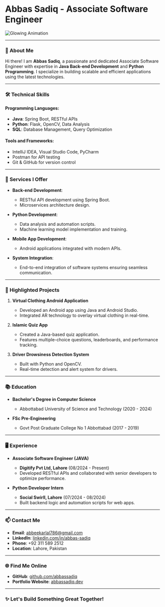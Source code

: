 # Abbas Sadiq - Associate Software Engineer  

![Glowing Animation](https://user-images.githubusercontent.com/example-animation.gif)

---

### 🚀 **About Me**

Hi there! I am **Abbas Sadiq**, a passionate and dedicated Associate Software Engineer with expertise in **Java Back-end Development** and **Python Programming**. I specialize in building scalable and efficient applications using the latest technologies.

---

### 🛠️ **Technical Skills**

#### Programming Languages:
- **Java**: Spring Boot, RESTful APIs
- **Python**: Flask, OpenCV, Data Analysis
- **SQL**: Database Management, Query Optimization

#### Tools and Frameworks:
- IntelliJ IDEA, Visual Studio Code, PyCharm
- Postman for API testing
- Git & GitHub for version control

---

### 💼 **Services I Offer**

- **Back-end Development**:
  - RESTful API development using Spring Boot.
  - Microservices architecture design.

- **Python Development**:
  - Data analysis and automation scripts.
  - Machine learning model implementation and training.

- **Mobile App Development**:
  - Android applications integrated with modern APIs.

- **System Integration**:
  - End-to-end integration of software systems ensuring seamless communication.

---

### 🌟 **Highlighted Projects**

1. **Virtual Clothing Android Application**
   - Developed an Android app using Java and Android Studio.
   - Integrated AR technology to overlay virtual clothing in real-time.

2. **Islamic Quiz App**
   - Created a Java-based quiz application.
   - Features multiple-choice questions, leaderboards, and performance tracking.

3. **Driver Drowsiness Detection System**
   - Built with Python and OpenCV.
   - Real-time detection and alert system for drivers.

---

### 📚 **Education**

- **Bachelor's Degree in Computer Science**
  - Abbottabad University of Science and Technology (2020 - 2024)

- **FSc Pre-Engineering**
  - Govt Post Graduate College No 1 Abbottabad (2017 - 2019)

---

### 🖥️ **Experience**

- **Associate Software Engineer (JAVA)**
  - **Digitify Pvt Ltd, Lahore** (08/2024 - Present)
  - Developed RESTful APIs and collaborated with senior developers to optimize performance.

- **Python Developer Intern**
  - **Social Swirll, Lahore** (07/2024 - 08/2024)
  - Built backend logic and automation scripts for web apps.

---

### 📫 **Contact Me**

- **Email**: [abbeekarlal786@gmail.com](mailto:abbeekarlal786@gmail.com)
- **LinkedIn**: [linkedin.com/in/abbas-sadiq](https://linkedin.com/in/abbas-sadiq)
- **Phone**: +92 311 589 2512
- **Location**: Lahore, Pakistan

---

### 🌐 **Find Me Online**

- **GitHub**: [github.com/abbassadiq](https://github.com/abbassadiq)
- **Portfolio Website**: [abbassadiq.dev](https://abbassadiq.dev)

---

### ✨ **Let's Build Something Great Together!**
